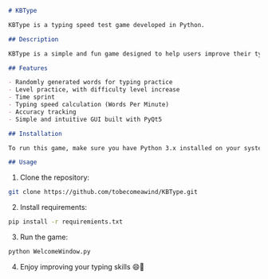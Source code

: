 ```markdown
# KBType

KBType is a typing speed test game developed in Python.

## Description

KBType is a simple and fun game designed to help users improve their typing speed and accuracy. Players are required to type random words that appear on the screen as quickly and accurately as possible. The game tracks the typing speed (words per minute) and accuracy of the player.

## Features

- Randomly generated words for typing practice
- Level practice, with difficulty level increase
- Time sprint
- Typing speed calculation (Words Per Minute)
- Accuracy tracking
- Simple and intuitive GUI built with PyQt5

## Installation

To run this game, make sure you have Python 3.x installed on your system. You can install the required dependencies using the following command:

## Usage
```

1. Clone the repository:
```bash
git clone https://github.com/tobecomeawind/KBType.git
```

2. Install requirements:
```bash
pip install -r requiremients.txt
```

3. Run the game:
```bash
python WelcomeWindow.py
```

4. Enjoy improving your typing skills 😄🚀

